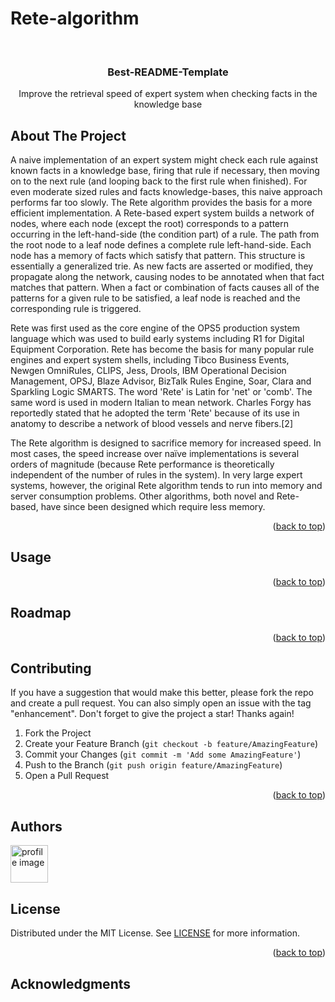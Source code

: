 # Rete-algorithm
<!-- Improved compatibility of back to top link: See: https://github.com/othneildrew/Best-README-Template/pull/73 -->
<a name="readme-top"></a>


<!-- PROJECT LOGO -->
<br />
<div align="center">

  <h3 align="center">Best-README-Template</h3>
  <p align="center">
    Improve the retrieval speed of expert system when checking facts in the knowledge base
  </p>
</div>



<!-- ABOUT THE PROJECT -->
## About The Project
A naive implementation of an expert system might check each rule against known facts in a knowledge base, firing that rule if necessary, then moving on to the next rule (and looping back to the first rule when finished). For even moderate sized rules and facts knowledge-bases, this naive approach performs far too slowly. The Rete algorithm provides the basis for a more efficient implementation. A Rete-based expert system builds a network of nodes, where each node (except the root) corresponds to a pattern occurring in the left-hand-side (the condition part) of a rule. The path from the root node to a leaf node defines a complete rule left-hand-side. Each node has a memory of facts which satisfy that pattern. This structure is essentially a generalized trie. As new facts are asserted or modified, they propagate along the network, causing nodes to be annotated when that fact matches that pattern. When a fact or combination of facts causes all of the patterns for a given rule to be satisfied, a leaf node is reached and the corresponding rule is triggered.

Rete was first used as the core engine of the OPS5 production system language which was used to build early systems including R1 for Digital Equipment Corporation. Rete has become the basis for many popular rule engines and expert system shells, including Tibco Business Events, Newgen OmniRules, CLIPS, Jess, Drools, IBM Operational Decision Management, OPSJ, Blaze Advisor, BizTalk Rules Engine, Soar, Clara and Sparkling Logic SMARTS. The word 'Rete' is Latin for 'net' or 'comb'. The same word is used in modern Italian to mean network. Charles Forgy has reportedly stated that he adopted the term 'Rete' because of its use in anatomy to describe a network of blood vessels and nerve fibers.[2]

The Rete algorithm is designed to sacrifice memory for increased speed. In most cases, the speed increase over naïve implementations is several orders of magnitude (because Rete performance is theoretically independent of the number of rules in the system). In very large expert systems, however, the original Rete algorithm tends to run into memory and server consumption problems. Other algorithms, both novel and Rete-based, have since been designed which require less memory.

<p align="right">(<a href="#readme-top">back to top</a>)</p>



<!-- USAGE EXAMPLES -->
## Usage

<p align="right">(<a href="#readme-top">back to top</a>)</p>



<!-- ROADMAP -->
## Roadmap


<p align="right">(<a href="#readme-top">back to top</a>)</p>



<!-- CONTRIBUTING -->
## Contributing

If you have a suggestion that would make this better, please fork the repo and create a pull request. You can also simply open an issue with the tag "enhancement".
Don't forget to give the project a star! Thanks again!

1. Fork the Project
2. Create your Feature Branch (`git checkout -b feature/AmazingFeature`)
3. Commit your Changes (`git commit -m 'Add some AmazingFeature'`)
4. Push to the Branch (`git push origin feature/AmazingFeature`)
5. Open a Pull Request

<p align="right">(<a href="#readme-top">back to top</a>)</p>

## Authors
<a href="https://github.com/yuenci" target="_blank" >
  <img src="https://github.com/yuenci/Laptop-Repair-Services-Management-System/blob/master/image/avatar-innis.png" alt="profile image" width="60px">
</a>




<!-- LICENSE -->
## License

Distributed under the MIT License. See [LICENSE](./LICENSE) for more information.

<p align="right">(<a href="#readme-top">back to top</a>)</p>







<!-- ACKNOWLEDGMENTS -->
## Acknowledgments


